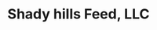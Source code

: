 ---
title: "Shady hills Feed, LLC"
url: /spring-hill/shady-hills-feed-llc/
shop: Landwirtschaftlich
---